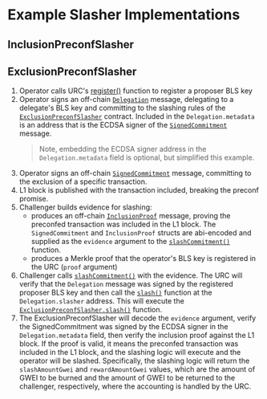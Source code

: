 # Example Slasher Implementations

## InclusionPreconfSlasher

## ExclusionPreconfSlasher
1. Operator calls URC's [register()](../src/Registry.sol#L44) function to register a proposer BLS key
2. Operator signs an off-chain [`Delegation`](../src/ISlasher.sol#L8) message, delegating to a delegate's BLS key and committing to the slashing rules of the [`ExclusionPreconfSlasher`](./ExclusionPreconfSlasher.sol) contract. Included in the `Delegation.metadata` is an address that is the ECDSA signer of the [`SignedCommitment`](./PreconfStructs.sol) message. 
    > Note, embedding the ECDSA signer address in the `Delegation.metadata` field is optional, but simplified this example.
3. Operator signs an off-chain [`SignedCommitment`](./PreconfStructs.sol) message, committing to the exclusion of a specific transaction.
4. L1 block is published with the transaction included, breaking the preconf promise.
5. Challenger builds evidence for slashing:
    - produces an off-chain [`InclusionProof`](./PreconfStructs.sol) message, proving the preconfed transaction was included in the L1 block. The `SignedCommitment` and `InclusionProof` structs are abi-encoded and supplied as the `evidence` argument to the [`slashCommitment()`](../src/Registry.sol) function.
    - produces a Merkle proof that the operator's BLS key is registered in the URC (`proof` argument)
6. Challenger calls [`slashCommitment()`](../src/Registry.sol) with the evidence. The URC will verify that the `Delegation` message was signed by the registered proposer BLS key and then call the [`slash()`](../src/ISlasher.sol) function at the `Delegation.slasher` address. This will execute the [`ExclusionPreconfSlasher.slash()`](./ExclusionPreconfSlasher.sol) function.
7. The ExclusionPreconfSlasher will decode the `evidence` argument, verify the SignedCommitment was signed by the ECDSA signer in the `Delegation.metadata` field, then verify the inclusion proof against the L1 block. If the proof is valid, it means the preconfed transaction was included in the L1 block, and the slashing logic will execute and the operator will be slashed. Specifically, the slashing logic will return the `slashAmountGwei` and `rewardAmountGwei` values, which are the amount of GWEI to be burned and the amount of GWEI to be returned to the challenger, respectively, where the accounting is handled by the URC.
